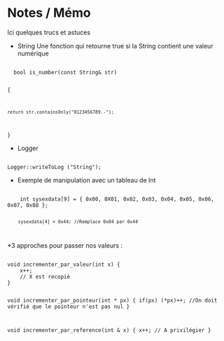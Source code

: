 # Notes / Mémo
Ici quelques trucs et astuces 

* String
  Une fonction qui retourne true si la String contient une valeur numérique
  
<code>
  bool is_number(const String& str)
  
{

	return str.containsOnly("0123456789.-");
	
}
</code>

* Logger
  
<code>
Logger::writeToLog ("String"); </code>  

* Exemple de manipulation avec un tableau de Int

<code>
    int sysexdata[9] = { 0x00, 0X01, 0x02, 0x03, 0x04, 0x05, 0x06, 0x07, 0x08 };
	
        sysexdata[4] = 0x44; //Remplace 0x04 par 0x44 
</code>
  
*3 approches pour passer nos valeurs :

<code>
void incrementer_par_valeur(int x) { 
    x++; 
    // X est recopié
} 

void incrementer_par_pointeur(int * px) { 
    if(px) (*px)++; 
    //On doit vérifié que le pointeur n'est pas nul
} 

void incrementer_par_reference(int & x) { 
    x++; 
    // A privilégier
} 
</code>
